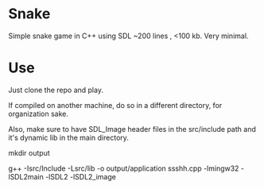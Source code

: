 # Snake
Simple snake game in C++ using SDL ~200 lines , &lt;100 kb. Very minimal.

# Use
Just clone the repo and play.

If compiled on another machine, do so in a different directory, for organization sake.


Also, make sure to have SDL_Image header files in the src/include path and it's dynamic lib in the main directory.

mkdir output

g++ -Isrc/Include -Lsrc/lib  -o output/application ssshh.cpp -lmingw32 -lSDL2main -lSDL2 -lSDL2_image
